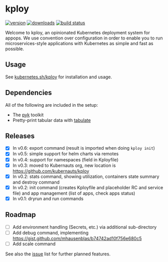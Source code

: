 # kploy

[![version](https://img.shields.io/pypi/v/kploy.svg)](https://pypi.python.org/pypi/kploy/)
[![downloads](https://img.shields.io/pypi/dm/kploy.svg)](https://pypi.python.org/pypi/kploy/)
[![build status](https://travis-ci.org/kubernauts/kploy.svg?branch=master)](https://travis-ci.org/kubernauts/kploy)

Welcome to kploy, an opinionated Kubernetes deployment system for appops.
We use convention over configuration in order to enable you to run 
microservices-style applications with Kubernetes as simple and fast as possible.

## Usage

See [kubernetes.sh/kploy](http://kubernetes.sh/kploy/) for installation and usage.

## Dependencies

All of the following are included in the setup:

* The [pyk](https://github.com/kubernauts/pyk) toolkit
* Pretty-print tabular data with [tabulate](https://pypi.python.org/pypi/tabulate)

## Releases

- [x] In v0.6: export command (result is imported when doing `kploy init`)
- [x] In v0.5: simple support for helm charts via remotes
- [x] In v0.4: support for namespaces (field in Kployfile)
- [x] In v0.3: moved to Kubernauts org, new location is https://github.com/kubernauts/kploy 
- [x] In v0.2: stats command, showing utilization, containers state summary and destroy command
- [x] In v0.2: init command (creates Kployfile and placeholder RC and service file) and app management (list of apps, check apps status)
- [x] In v0.1: dryrun and run commands

## Roadmap

- [ ] Add environment handling (Secrets, etc.) via additional sub-directory
- [ ] Add debug command, implementing https://gist.github.com/mhausenblas/b74742ad10f756e680c5
- [ ] Add scale command

See also the [issue](https://github.com/kubernauts/kploy/issues) list for further planned features.